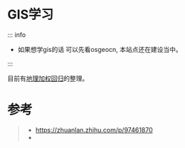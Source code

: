 # GIS学习

::: info

- 如果想学gis的话 可以先看osgeocn, 本站点还在建设当中。

:::


目前有[地理加权回归](/gis/gwr)的整理。


# 参考
> - https://zhuanlan.zhihu.com/p/97461870
> - 
